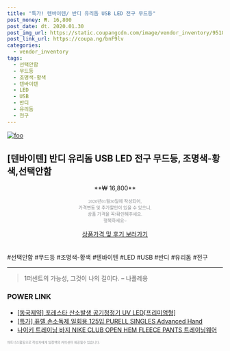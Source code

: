 ```yaml
--- 
title: "특가! 텐바이텐/ 반디 유리돔 USB LED 전구 무드등" 
post_money: ₩. 16,800 
post_date: dt. 2020.01.30 
post_img_url: https://static.coupangcdn.com/image/vendor_inventory/9518/27fe96cb2156dfe345a2fad2dea4b8241f81e9bd8dd481a1c23fd27deff6.jpg 
post_link_url: https://coupa.ng/bnF9lv 
categories: 
  - vendor_inventory 
tags: 
  - 선택안함 
  - 무드등 
  - 조명색-황색 
  - 텐바이텐 
  - LED 
  - USB 
  - 반디 
  - 유리돔 
  - 전구 
--- 
```

[![foo](https://static.coupangcdn.com/image/vendor_inventory/9518/27fe96cb2156dfe345a2fad2dea4b8241f81e9bd8dd481a1c23fd27deff6.jpg)](https://coupa.ng/bnF9lv) 

## [텐바이텐] 반디 유리돔 USB LED 전구 무드등, 조명색-황색,선택안함 
<p style="text-align: center;">**₩ 16,800**</p> 
<p style="text-align: center;"><span style="color: #898c8f; font-family: Georgia,Times,serif; font-size: 0.75em;">2020년01월30일에 작성되어, <br>가격변동 및 추가할인이 있을 수 있으니,<br> 상품 가격을 꼭!확인해주세요.<br>행복하세요~</span> 
</p>	 
<div markdown="0" style="text-align: center;"><a href="https://coupa.ng/bnF9lv" class="btn btn--success">상품가격 및 후기 보러가기</a></div> 
<br><br> 
  #선택안함 #무드등 #조명색-황색 #텐바이텐 #LED #USB #반디 #유리돔 #전구 
<hr> 

> 1퍼센트의 가능성, 그것이 나의 길이다. – 나폴레옹 


### POWER LINK

* <a href="https://blog.naver.com/fasyy4321/221789705048" target="_blank">[동국제약] 포레스타 산소발생 공기청정기 UV LED[프리미엄형]</a>
* <a href="https://blog.naver.com/santokki14/221788648974" target="_blank">[특가] 퓨렐 손소독제 일회용 125입 PURELL SINGLES Advanced Hand</a>
* <a href="https://blog.naver.com/santokki14/221776875421" target="_blank">나이키 트레이닝 바지 NIKE CLUB OPEN HEM FLEECE PANTS 트레이닝웨어</a>

<span style="color: #898c8f; font-family: Georgia,Times,serif; font-size: 0.55em;">파트너스활동으로 작성자에게 일정액의 커미션이 제공될수 있습니다.</span> 
